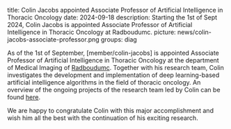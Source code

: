 title: Colin Jacobs appointed Associate Professor of Artificial Intelligence in Thoracic Oncology
date: 2024-09-18
description: Starting the 1st of Sept 2024, Colin Jacobs is appointed Associate Professor of Artificial Intelligence in Thoracic Oncology at Radboudumc.
picture: news/colin-jacobs-associate-professor.png
groups: diag

As of the 1st of September, [member/colin-jacobs] is appointed Associate Professor of Artificial Intelligence in Thoracic Oncology at the department of Medical Imaging of [Radboudumc](https://www.radboudumc.nl). Together with his research team, Colin investigates the development and implementation of deep learning-based artificial intelligence algorithms in the field of thoracic oncology. An overview of the ongoing projects of the research team led by Colin can be found [here](https://www.diagnijmegen.nl/research/lung-cancer-image-analysis/).

We are happy to congratulate Colin with this major accomplishment and wish him all the best with the continuation of his exciting research. 
